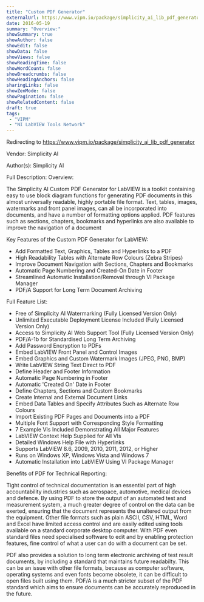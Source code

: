 ```yaml
---
title: "Custom PDF Generator"
externalUrl: https://www.vipm.io/package/simplicity_ai_lib_pdf_generator
date: 2016-05-19
summary: "Overview:"
showSummary: true
showAuthor: false
showEdit: false
showData: false
showViews: false
showReadingTime: false
showWordCount: false
showBreadcrumbs: false
showHeadingAnchors: false
sharingLinks: false
showZenMode: false
showPagination: false
showRelatedContent: false
draft: true
tags:
 - "VIPM"
 - "NI LabVIEW Tools Network"
---
```


Redirecting to https://www.vipm.io/package/simplicity_ai_lib_pdf_generator

Vendor: Simplicity AI

Author(s): Simplicity AI
 
Full Description:
Overview:

The Simplicity AI Custom PDF Generator for LabVIEW is a toolkit containing easy to use block diagram functions for generating PDF documents in this almost universally readable, highly portable file format. Text, tables, images, watermarks and front panel images, can all be incorporated into documents, and have a number of formatting options applied. PDF features such as sections, chapters, bookmarks and hyperlinks are also available to improve the navigation of a document

Key Features of the Custom PDF Generator for LabVIEW:

- Add Formatted Text, Graphics, Tables and Hyperlinks to a PDF
- High Readability Tables with Alternate Row Colours (Zebra Stripes)
- Improve Document Navigation with Sections, Chapters and Bookmarks
- Automatic Page Numbering and Created-On Date in Footer
- Streamlined Automatic Installation/Removal through VI Package Manager
- PDF/A Support for Long Term Document Archiving


Full Feature List:

- Free of Simplicity AI Watermarking (Fully Licensed Version Only)
- Unlimited Executable Deployment License Included (Fully Licensed Version Only)
- Access to Simplicity AI Web Support Tool (Fully Licensed Version Only)
- PDF/A-1b for Standardised Long Term Archiving
- Add Password Encryption to PDFs
- Embed LabVIEW Front Panel and Control Images
- Embed Graphics and Custom Watermark Images (JPEG, PNG, BMP)
- Write LabVIEW String Text Direct to PDF
- Define Header and Footer Information
- Automatic Page Numbering in Footer
- Automatic 'Created On' Date in Footer
- Define Chapters, Sections and Custom Bookmarks
- Create Internal and External Document Links
- Embed Data Tables and Specify Attributes Such as Alternate Row Colours
- Import Existing PDF Pages and Documents into a PDF
- Multiple Font Support with Corresponding Style Formatting
- 7 Example VIs Included Demonstrating All Major Features
- LabVIEW Context Help Supplied for All VIs
- Detailed Windows Help File with Hyperlinks
- Supports LabVIEW 8.6, 2009, 2010, 2011, 2012, or Higher 
- Runs on Windows XP, Windows Vista and Windows 7 
- Automatic Installation into LabVIEW Using VI Package Manager


Benefits of PDF for Technical Reporting:

Tight control of technical documentation is an essential part of high accountability industries such as aerospace, automotive, medical devices and defence. By using PDF to store the output of an automated test and measurement system, a much greater degree of control on the data can be exerted, ensuring that the document represents the unaltered output from the equipment. Other file formats such as plain ASCII, CSV, HTML, Word and Excel have limited access control and are easily edited using tools available on a standard corporate desktop computer. With PDF even standard files need specialised software to edit and by enabling protection features, fine control of what a user can do with a document can be set.

PDF also provides a solution to long term electronic archiving of test result documents, by including a standard that maintains future readabilty. This can be an issue with other file formats, because as computer software, operating systems and even fonts become obsolete, it can be difficult to open files built using them. PDF/A is a much stricter subset of the PDF standard which aims to ensure documents can be accurately reproduced in the future.